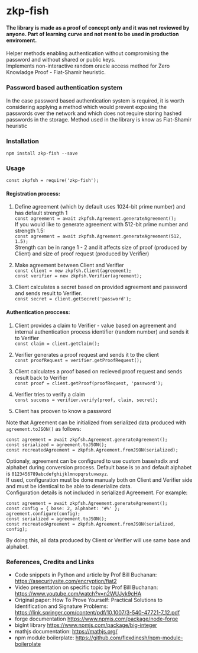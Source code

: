 # zkp-fish

#### The library is made as a proof of concept only and it was not reviewed by anyone. Part of learning curve and not ment to be used in production enviroment.

Helper methods enabling authentication without compromising the password and without shared or public keys.\
Implements non-interactive random oracle access method for Zero Knowladge Proof - Fiat-Shamir heuristic.

### Password based authentication system
In the case password based authentication system is required, it is worth considering applying a method which would prevent exposing the passwords over the network and which does not require storing hashed passwords in the storage. Method used in the library is know as Fiat-Shamir heuristic

### Installation

`npm install zkp-fish --save`

### Usage
`const zkpfsh = require('zkp-fish');`

#### Registration process:

1. Define agreement (which by default uses 1024-bit prime number) and has default strength 1\
`const agreement = await zkpfsh.Agreement.generateAgreement();`\
If you would like to generate agreement with 512-bit prime number and strength 1.5:\
`const agreement = await zkpfsh.Agreement.generateAgreement(512, 1.5);`\
Strength can be in range 1 - 2 and it affects size of proof (produced by Client) and size of proof request (produced by Verifier)

2. Make agreement between Client and Verifier\
`const client = new zkpfsh.Client(agreement);`\
`const verifier = new zkpfsh.Verifier(agreement);`

3. Client calculates a secret based on provided agreement and password and sends result to Verifier.\
`const secret = client.getSecret('password');`

#### Authentication proccess:

1. Client provides a claim to Verifier - value based on agreement and internal authentication process identifier (random number) and sends it to Verifier\
`const claim = client.getClaim();`

2. Verifier generates a proof request and sends it to the client\
`const proofRequest = verifier.getProofRequest();`

3. Client calculates a proof based on recieved proof request and sends result back to Verifier\
`const proof = client.getProof(proofRequest, 'password');`

4. Verifier tries to verify a claim\
`const success = verifier.verify(proof, claim, secret);`

5. Client has prooven to know a password

Note that Agreement can be initialized from serialized data produced with `agreement.toJSON()` as follows:

`const agreement = await zkpfsh.Agreement.generateAgreement();`\
`const serialized = agreement.toJSON();`\
`const recreatedAgreement = zkpfsh.Agreement.fromJSON(serialized);`

Optionaly, agreement can be configured to use custom base/radix and alphabet during conversion process. Default base is `10` and default alphabet is `0123456789abcdefghijklmnopqrstuvwxyz`.\
If used, configuration must be done manualy both on Client and Verifier side and must be identical to be able to deserialize data.\
Configuration details is not included in serialized Agreement. For example:

`const agreement = await zkpfsh.Agreement.generateAgreement();`\
`const config = { base: 2, alphabet: '#%' };`\
`agreement.configure(config);`\
`const serialized = agreement.toJSON();`\
`const recreatedAgreement = zkpfsh.Agreement.fromJSON(serialized, config);`

By doing this, all data produced by Client or Verifier will use same base and alphabet.


### References, Credits and Links
- Code snippets in Python and article by Prof Bill Buchanan: https://asecuritysite.com/encryption/fiat2
- Video presentation on specific topic by Prof Bill Buchanan: https://www.youtube.com/watch?v=n2WUJyk9cHA
- Original paper: How To Prove Yourself: Practical Solutions to Identification and Signature Problems: https://link.springer.com/content/pdf/10.1007/3-540-47721-7_12.pdf
- forge documentation https://www.npmjs.com/package/node-forge
- bigInt library https://www.npmjs.com/package/big-integer
- mathjs documentation: https://mathjs.org/
- npm module boilerplate: https://github.com/flexdinesh/npm-module-boilerplate
